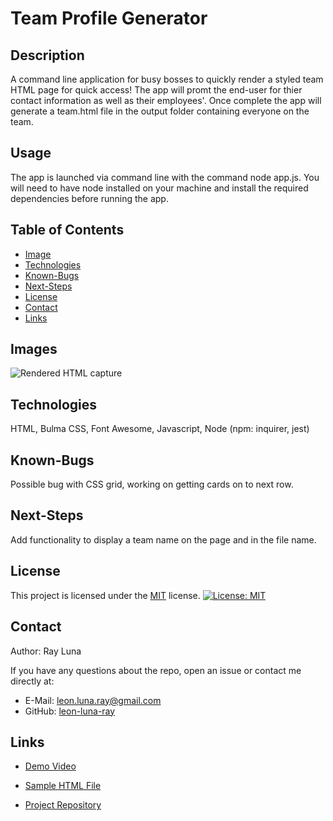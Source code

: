 
# Team Profile Generator

  ## Description

  A command line application for busy bosses to quickly render a styled team HTML page for quick access! The app will promt the end-user for thier contact information as well as their employees'. Once complete the app will generate a team.html file in the output folder containing everyone on the team.

  ## Usage

  The app is launched via command line with the command node app.js. You will need to have node installed on your machine and install the required dependencies before running the app. 

  ## Table of Contents

  * [Image](#image)
  * [Technologies](#technologies)
  * [Known-Bugs](#known-bugs)
  * [Next-Steps](#next-steps)
  * [License](#license)
  * [Contact](#contact)
  * [Links](#links)

  ## Images

  ![Rendered HTML capture](./assets/screenshotpng)

  ## Technologies
  
  HTML, Bulma CSS, Font Awesome, Javascript, Node (npm: inquirer, jest)

  ## Known-Bugs

  Possible bug with CSS grid, working on getting cards on to next row.

  ## Next-Steps

  Add functionality to display a team name on the page and in the file name.

  ## License

  This project is licensed under the [MIT](https://opensource.org/licenses/MIT) license.
  [![License: MIT](https://img.shields.io/badge/License-MIT-yellow.svg)](https://opensource.org/licenses/MIT)

  ## Contact

  Author: Ray Luna 

  If you have any questions about the repo, open an issue or contact me directly at:
  - E-Mail: leon.luna.ray@gmail.com
  - GitHub: [leon-luna-ray](https://github.com/leon-luna-ray)

  ## Links

  - [Demo Video](https://youtu.be/_9L0reNTwvs) 

  - [Sample HTML File](https://github.com/leon-luna-ray/team-profile-generator/blob/master/output/team.html) 

  - [Project Repository](https://github.com/leon-luna-ray/team-profile-generator)

  